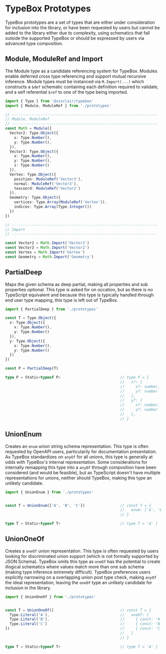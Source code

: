 # TypeBox Prototypes

TypeBox prototypes are a set of types that are either under consideration for inclusion into the library, or have been requested by users but cannot be added to the library either due to complexity, using schematics that fall outside the supported TypeBox or should be expressed by users via advanced type composition.

## Module, ModuleRef and Import 

The Module type as a candidate referencing system for TypeBox. Modules enable deferred cross type referencing and support mutual recursive inference. Module types must be instanced via `M.Import(...)` which constructs a `$def` schematic containing each definition required to validate, and a self referential `$ref` to one of the type being imported.

```typescript
import { Type } from '@sinclair/typebox'
import { Module, ModuleRef } from './prototypes'

// ------------------------------------------------------------------
// Module, ModuleRef
// ------------------------------------------------------------------
const Math = Module({
  Vector2: Type.Object({
    x: Type.Number(),
    y: Type.Number(),
  }),
  Vector3: Type.Object({
    x: Type.Number(),
    y: Type.Number(),
    z: Type.Number()
  }),
  Vertex: Type.Object({
    position: ModuleRef('Vector3'),
    normal: ModuleRef('Vector3'),
    texcoord: ModuleRef('Vector2')
  }),
  Geometry: Type.Object({
    vertices: Type.Array(ModuleRef('Vertex')),
    indices: Type.Array(Type.Integer())
  })
})

// ------------------------------------------------------------------
// Import
// -----------------------------------------------------------------

const Vector2 = Math.Import('Vector2')
const Vector3 = Math.Import('Vector2')
const Vertex = Math.Import('Vertex')
const Geometry = Math.Import('Geometry')
```

## PartialDeep

Maps the given schema as deep partial, making all properties and sub properties optional. This type is asked for on occation, but as there is no TypeScript equivalent and because this type is typically handled through end user type mapping, this type is left out of TypeBox.

```typescript
import { PartialDeep } from './prototypes'

const T = Type.Object({ 
  x: Type.Object({
    x: Type.Number(),
    y: Type.Number()
  }),
  y: Type.Object({
    x: Type.Number(),
    y: Type.Number()
  })
})

const P = PartialDeep(T)

type P = Static<typeof P>                           // type P = {
                                                    //   x?: {
                                                    //     x?: number,
                                                    //     y?: number
                                                    //   },
                                                    //   y?: {
                                                    //     x?: number,
                                                    //     y?: number
                                                    //   },
                                                    // }
```

## UnionEnum

Creates an `enum` union string schema representation. This type is often requested by OpenAPI users, particularily for documentation presentation. As TypeBox standardizes on `anyOf` for all unions, this type is generally at odds with TypeBox's internal representation. Some considerations for internally remapping this type into a `anyOf` through composition have been considered (and would be feasible), but as TypeScript doesn't have multiple representations for unions, neither should TypeBox, making this type an unlikely candidate.

```typescript
import { UnionEnum } from './prototypes'


const T = UnionEnum(['A', 'B', 'C'])                // const T = {
                                                    //   enum: ['A', 'B', 'C']
                                                    // }

type T = Static<typeof T>                           // type T = 'A' | 'B' | 'C'

```
## UnionOneOf

Creates a `oneOf` union representation. This type is often requested by users looking for discriminated union support (which is not formally supported by JSON Schema). TypeBox omits this type as `oneOf` has the potential to create illogical schematics where values match more than one sub schema (making type inference extremely difficult). TypeBox preferences users explicitly narrowing on a overlapping union post type check, making `anyOf` the ideal representation, leaving the `oneOf` type an unlikely candidate for inclusion in the library.


```typescript
import { UnionOneOf } from './prototypes'


const T = UnionOneOf([                              // const T = {
  Type.Literal('A'),                                //   oneOf: [
  Type.Literal('B'),                                //     { const: 'A' },
  Type.Literal('C')                                 //     { const: 'B' },
])                                                  //     { const: 'C' },
                                                    //   ]
                                                    // }

type T = Static<typeof T>                           // type T = 'A' | 'B' | 'C'

```